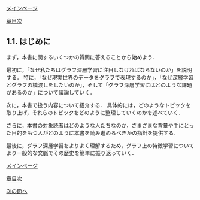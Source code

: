 [メインページ](../../index.markdown)

[章目次](./chap1.md)
## 1.1. はじめに

まず，本書に関するいくつかの質問に答えることから始めよう．

最初に，「なぜ私たちはグラフ深層学習に注目しなければならないのか」を説明する．
特に，「なぜ現実世界のデータをグラフで表現するのか」，「なぜ深層学習とグラフの橋渡しをしたいのか」，そして「グラフ深層学習にはどのような課題があるのか」について議論していく．

次に，本書で扱う内容について紹介する．
具体的には，どのようなトピックを取り上げ，それらのトピックをどのように整理していくのかを述べていく．

さらに，本書の対象読者はどのような人たちなのか，さまざまな背景や手にとった目的をもつ人がどのように本書を読み進めるべきかの指針を提供する．

最後に，グラフ深層学習をよりよく理解するため，グラフ上の特徴学習についてより一般的な文脈でその歴史を簡単に振り返っていく．


[メインページ](../../index.markdown)

[章目次](./chap1.md)

[次の節へ](./subsection_02.md)


